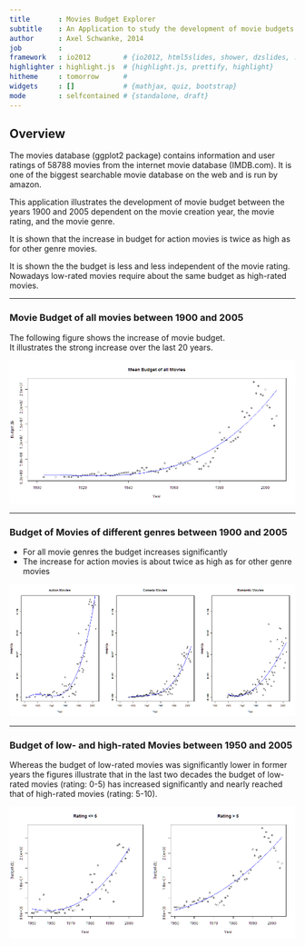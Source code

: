 ```yaml
---
title       : Movies Budget Explorer
subtitle    : An Application to study the development of movie budgets between 1883 and 2005
author      : Axel Schwanke, 2014
job         : 
framework   : io2012        # {io2012, html5slides, shower, dzslides, ...}
highlighter : highlight.js  # {highlight.js, prettify, highlight}
hitheme     : tomorrow      # 
widgets     : []            # {mathjax, quiz, bootstrap}
mode        : selfcontained # {standalone, draft}
---
```


## Overview

The movies database (ggplot2 package) contains information and user ratings 
of 58788 movies from the internet movie database (IMDB.com). It is one of 
the biggest searchable movie database on the web and is run by amazon.

This application illustrates the development of movie budget between the
years 1900 and 2005 dependent on the movie creation year, the movie rating, 
and the movie genre.

It is shown that the increase in budget for action movies is twice as high
as for other genre movies.

It is shown the the budget is less and less independent of the movie rating.
Nowadays low-rated movies require about the same budget as high-rated movies.

--- 

### Movie Budget of all movies between 1900 and 2005

The following figure shows the increase of movie budget.
<br>
It illustrates the strong increase over the last 20 years.

![plot of chunk unnamed-chunk-1](assets/fig/unnamed-chunk-1.png) 

---

### Budget of  Movies of different genres between 1900 and 2005

- For all movie genres the budget increases significantly
- The increase for action movies is about twice as high as for other genre movies

![plot of chunk unnamed-chunk-2](assets/fig/unnamed-chunk-2.png) 

---

### Budget of low- and high-rated Movies between 1950 and 2005

Whereas the budget of low-rated movies was significantly lower in former years
the figures illustrate that in the last two decades the budget of low-rated movies (rating: 0-5) 
has increased significantly and nearly reached that of high-rated movies (rating: 5-10).


![plot of chunk unnamed-chunk-3](assets/fig/unnamed-chunk-3.png) 


